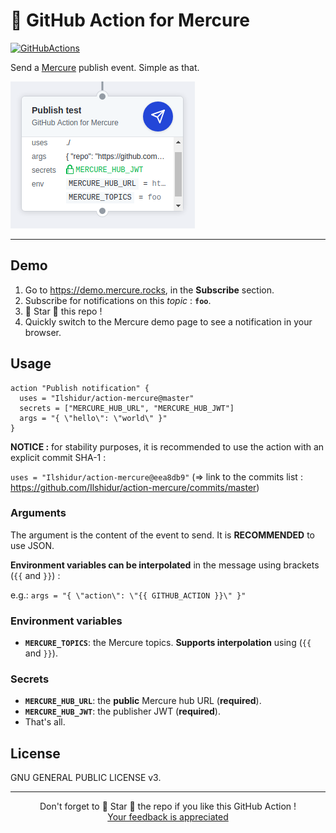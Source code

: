 # 🚀 GitHub Action for Mercure

[![GitHubActions](https://img.shields.io/badge/listed%20on-GitHubActions-blue.svg)](https://github-actions.netlify.com/action-mercure)

Send a [Mercure](https://mercure.rocks) publish event. Simple as that.

![GitHub Action](action.png "GitHub Action")

<hr/>

## Demo

1) Go to https://demo.mercure.rocks, in the **Subscribe** section.
2) Subscribe for notifications on this *topic* : **`foo`**.
3) 🌟 Star 🌟 this repo !
4) Quickly switch to the Mercure demo page to see a notification in your browser.

## Usage

```hcl
action "Publish notification" {
  uses = "Ilshidur/action-mercure@master"
  secrets = ["MERCURE_HUB_URL", "MERCURE_HUB_JWT"]
  args = "{ \"hello\": \"world\" }"
}
```

**NOTICE :** for stability purposes, it is recommended to use the action with an explicit commit SHA-1 :

`uses = "Ilshidur/action-mercure@eea8db9"` (=> link to the commits list : https://github.com/Ilshidur/action-mercure/commits/master)

### Arguments

The argument is the content of the event to send. It is **RECOMMENDED** to use JSON.

**Environment variables can be interpolated** in the message using brackets (`{{` and `}}`) :

e.g.: `args = "{ \"action\": \"{{ GITHUB_ACTION }}\" }"`

### Environment variables

* **`MERCURE_TOPICS`**: the Mercure topics. **Supports interpolation** using (`{{` and `}}`).

### Secrets

* **`MERCURE_HUB_URL`**: the **public** Mercure hub URL (**required**).
* **`MERCURE_HUB_JWT`**: the publisher JWT (**required**).
* That's all.

## License

GNU GENERAL PUBLIC LICENSE v3.

<hr/>

<p align="center">
  Don't forget to 🌟 Star 🌟 the repo if you like this GitHub Action !<br/>
  <a href="https://github.com/Ilshidur/action-mercure/issues/new">Your feedback is appreciated</a>
</p>

